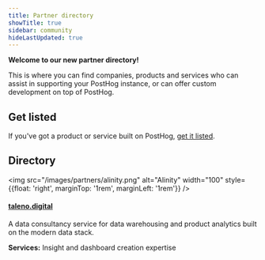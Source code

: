 ```yaml
---
title: Partner directory
showTitle: true
sidebar: community
hideLastUpdated: true
---
```


**Welcome to our new partner directory!**

This is where you can find companies, products and services who can assist in supporting your PostHog instance, or can offer custom development on top of PostHog.

## Get listed

If you've got a product or service built on PostHog, [get it listed](/partners/guidelines).

## Directory

<img src="/images/partners/alinity.png" alt="Alinity" width="100" style={{float: 'right', marginTop: '1rem', marginLeft: '1rem'}} />

#### [**taleno.digital**](../partners/taleno-digital)

A data consultancy service for data warehousing and product analytics built on the modern data stack.

**Services:** Insight and dashboard creation expertise